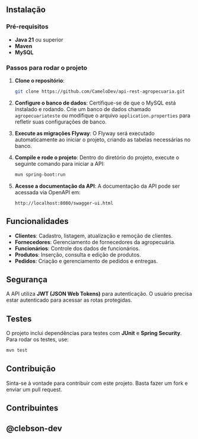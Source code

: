 ## Instalação

### Pré-requisitos

- **Java 21** ou superior
- **Maven**
- **MySQL**

### Passos para rodar o projeto

1. **Clone o repositório**:
   ```bash
   git clone https://github.com/CameloDev/api-rest-agropecuaria.git
   ```

2. **Configure o banco de dados**:
   Certifique-se de que o MySQL está instalado e rodando. Crie um banco de dados chamado `agropecuariateste` ou modifique o arquivo `application.properties` para refletir suas configurações de banco.

3. **Execute as migrações Flyway**:
   O Flyway será executado automaticamente ao iniciar o projeto, criando as tabelas necessárias no banco.

4. **Compile e rode o projeto**:
   Dentro do diretório do projeto, execute o seguinte comando para iniciar a API:
   ```bash
   mvn spring-boot:run
   ```

5. **Acesse a documentação da API**:
   A documentação da API pode ser acessada via OpenAPI em:
   ```
   http://localhost:8080/swagger-ui.html
   ```

## Funcionalidades

- **Clientes**: Cadastro, listagem, atualização e remoção de clientes.
- **Fornecedores**: Gerenciamento de fornecedores da agropecuária.
- **Funcionários**: Controle dos dados de funcionários.
- **Produtos**: Inserção, consulta e edição de produtos.
- **Pedidos**: Criação e gerenciamento de pedidos e entregas.

## Segurança

A API utiliza **JWT (JSON Web Tokens)** para autenticação. O usuário precisa estar autenticado para acessar as rotas protegidas.

## Testes

O projeto inclui dependências para testes com **JUnit** e **Spring Security**. Para rodar os testes, use:
```bash
mvn test
```

## Contribuição

Sinta-se à vontade para contribuir com este projeto. Basta fazer um fork e enviar um pull request.

## Contribuintes
## @clebson-dev

